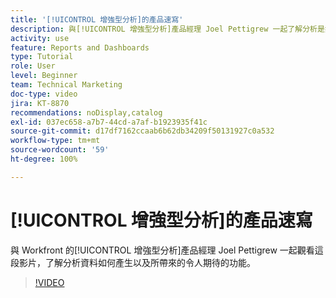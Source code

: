 ```yaml
---
title: '[!UICONTROL 增強型分析]的產品速寫'
description: 與[!UICONTROL 增強型分析]產品經理 Joel Pettigrew 一起了解分析是如何產生的，以及它所帶來的令人興奮的功能。
activity: use
feature: Reports and Dashboards
type: Tutorial
role: User
level: Beginner
team: Technical Marketing
doc-type: video
jira: KT-8870
recommendations: noDisplay,catalog
exl-id: 037ec658-a7b7-44cd-a7af-b1923935f41c
source-git-commit: d17df7162ccaab6b62db34209f50131927c0a532
workflow-type: tm+mt
source-wordcount: '59'
ht-degree: 100%

---
```


# [!UICONTROL 增強型分析]的產品速寫

與 Workfront 的[!UICONTROL 增強型分析]產品經理 Joel Pettigrew 一起觀看這段影片，了解分析資料如何產生以及所帶來的令人期待的功能。

>[!VIDEO](https://video.tv.adobe.com/v/335042/?quality=12&learn=on&enablevpops)

